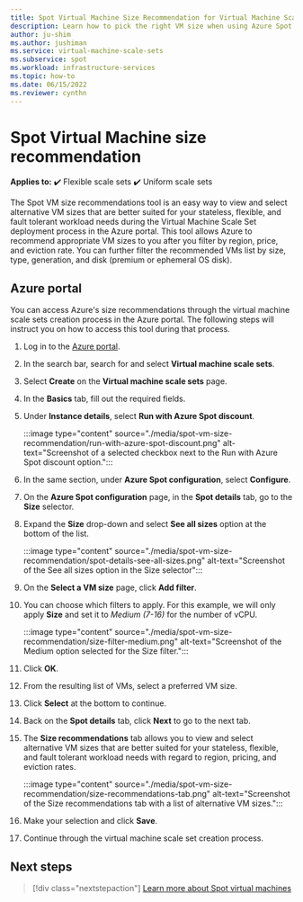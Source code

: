```yaml
---
title: Spot Virtual Machine Size Recommendation for Virtual Machine Scale Sets
description: Learn how to pick the right VM size when using Azure Spot for Virtual Machine Scale Sets.
author: ju-shim
ms.author: jushiman
ms.service: virtual-machine-scale-sets
ms.subservice: spot
ms.workload: infrastructure-services
ms.topic: how-to
ms.date: 06/15/2022
ms.reviewer: cynthn
---
```


# Spot Virtual Machine size recommendation 

**Applies to:** :heavy_check_mark: Flexible scale sets :heavy_check_mark: Uniform scale sets

The Spot VM size recommendations tool is an easy way to view and select alternative VM sizes that are better suited for your stateless, flexible, and fault tolerant workload needs during the Virtual Machine Scale Set deployment process in the Azure portal. This tool allows Azure to recommend appropriate VM sizes to you after you filter by region, price, and eviction rate. You can further filter the recommended VMs list by size, type, generation, and disk (premium or ephemeral OS disk). 


## Azure portal 

You can access Azure's size recommendations through the virtual machine scale sets creation process in the Azure portal. The following steps will instruct you on how to access this tool during that process. 

1. Log in to the [Azure portal](https://portal.azure.com).
1. In the search bar, search for and select **Virtual machine scale sets**.
1. Select **Create** on the **Virtual machine scale sets** page.
1. In the **Basics** tab, fill out the required fields. 
1. Under **Instance details**, select **Run with Azure Spot discount**. 
    
    :::image type="content" source="./media/spot-vm-size-recommendation/run-with-azure-spot-discount.png" alt-text="Screenshot of a selected checkbox next to the Run with Azure Spot discount option.":::

1. In the same section, under **Azure Spot configuration**, select **Configure**.
1. On the **Azure Spot configuration** page, in the **Spot details** tab, go to the **Size** selector.
1. Expand the **Size** drop-down and select **See all sizes** option at the bottom of the list.
    
    :::image type="content" source="./media/spot-vm-size-recommendation/spot-details-see-all-sizes.png" alt-text="Screenshot of the See all sizes option in the Size selector":::

1. On the **Select a VM size** page, click **Add filter**.
1. You can choose which filters to apply. For this example, we will only apply **Size** and set it to *Medium (7-16)* for the number of vCPU.
     
    :::image type="content" source="./media/spot-vm-size-recommendation/size-filter-medium.png" alt-text="Screenshot of the Medium option selected for the Size filter.":::

1. Click **OK**.
1. From the resulting list of VMs, select a preferred VM size. 
1. Click **Select** at the bottom to continue. 
1. Back on the **Spot details** tab, click **Next** to go to the next tab.
1. The **Size recommendations** tab allows you to view and select alternative VM sizes that are better suited for your stateless, flexible, and fault tolerant workload needs with regard to region, pricing, and eviction rates.
     
    :::image type="content" source="./media/spot-vm-size-recommendation/size-recommendations-tab.png" alt-text="Screenshot of the Size recommendations tab with a list of alternative VM sizes.":::

1. Make your selection and click **Save**. 
1. Continue through the virtual machine scale set creation process. 


## Next steps

> [!div class="nextstepaction"]
> [Learn more about Spot virtual machines](../virtual-machines/spot-vms.md)